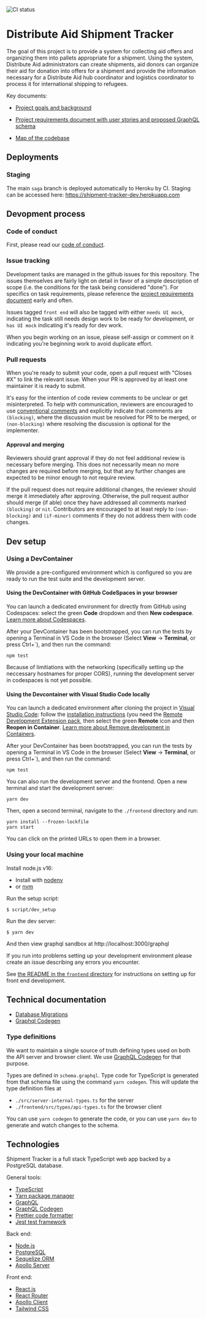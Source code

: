 ![CI status](https://github.com/distributeaid/shipment-tracker/actions/workflows/ci.yml/badge.svg)

# Distribute Aid Shipment Tracker

The goal of this project is to provide a system for collecting aid offers and organizing them into pallets appropriate for a shipment. Using the system, Distribute Aid administrators can create shipments, aid donors can organize their aid for donation into offers for a shipment and provide the information necessary for a Distribute Aid hub coordinator and logistics coordinator to process it for international shipping to refugees.

Key documents:

- [Project goals and background](https://www.notion.so/distributeaid/1-Online-Offer-Submission-form-4f40e406e5124d23a4d35280585ec88d)

- [Project requirements document with user stories and proposed GraphQL schema](https://www.notion.so/distributeaid/Technical-requirements-c2fd190e0a8d4f708119c6944fa654dd)

- [Map of the codebase](https://app.codesee.io/maps/public/b7367890-0129-11ec-a91a-57f039601939)

## Deployments

### Staging

The main `saga` branch is deployed automatically to Heroku by CI. Staging can be accessed here: https://shipment-tracker-dev.herokuapp.com

## Devopment process

### Code of conduct

First, please read our [code of conduct](https://www.notion.so/distributeaid/Code-of-Conduct-6ba4ca07a6fa4e4da9ef8ad91757c5b4).

### Issue tracking

Development tasks are managed in the github issues for this repository. The issues themselves are fairly light on detail in favor of a simple description of scope (i.e. the conditions for the task being considered "done"). For specifics on task requirements, please reference the [project requirements document](https://www.notion.so/distributeaid/Technical-requirements-c2fd190e0a8d4f708119c6944fa654dd) early and often.

Issues tagged `front end` will also be tagged with either `needs UI mock`, indicating the task still needs design work to be ready for development, or `has UI mock` indicating it's ready for dev work.

When you begin working on an issue, please self-assign or comment on it indicating you're beginning work to avoid duplicate effort.

### Pull requests

When you're ready to submit your code, open a pull request with "Closes #X" to link the relevant issue. When your PR is approved by at least one maintainer it is ready to submit.

It's easy for the intention of code review comments to be unclear or get misinterpreted. To help with communication, reviewers are encouraged to use [conventional comments](https://conventionalcomments.org/) and explicitly indicate that comments are `(blocking)`, where the discussion must be resolved for PR to be merged, or `(non-blocking)` where resolving the discussion is optional for the implementer.

#### Approval and merging

Reviewers should grant approval if they do not feel additional review is necessary before merging. This does not necessarily mean no more changes are required before merging, but that any further changes are expected to be minor enough to not require review.

If the pull request does not require additional changes, the reviewer should merge it immediately after approving. Otherwise, the pull request author should merge (if able) once they have addressed all comments marked `(blocking)` or `nit`. Contributors are encouraged to at least reply to `(non-blocking)` and `(if-minor)` comments if they do not address them with code changes.

## Dev setup

### Using a DevContainer

We provide a pre-configured environment which is configured so you are ready to run the test suite and the development server.

#### Using the DevContainer with GitHub CodeSpaces in your browser

You can launch a dedicated environment for directly from GitHub using Codespaces: select the green **Code** dropdown and then **New codespace**. [Learn more about Codespaces](https://github.com/features/codespaces).

After your DevContainer has been bootstrapped, you can run the tests by opening a Terminal in VS Code in the browser (Select **View** -> **Terminal**, or press Ctrl+`), and then run the command:

    npm test

Because of limitiations with the networking (specifically setting up the neccessary hostnames for proper CORS), running the development server in codespaces is not yet possible.

#### Using the Devcontainer with Visual Studio Code locally

You can launch a dedicated environment after cloning the project in [Visual Studio Code](https://code.visualstudio.com/): follow the [installation instructions](https://code.visualstudio.com/docs/remote/containers) (you need the [Remote Development Extension pack](https://aka.ms/vscode-remote/download/extension), then select the green **Remote** icon and then **Reopen in Container**. [Learn more about Remove development in Containers](https://code.visualstudio.com/docs/remote/containers-tutorial).

After your DevContainer has been bootstrapped, you can run the tests by opening a Terminal in VS Code in the browser (Select **View** -> **Terminal**, or press Ctrl+`), and then run the command:

    npm test

You can also run the development server and the frontend. Open a new terminal and start the development server:

    yarn dev

Then, open a second terminal, navigate to the `./frontend` directory and run:

    yarn install --frozen-lockfile
    yarn start

You can click on the printed URLs to open them in a browser.

### Using your local machine

Install node.js v16:

- Install with [nodenv](https://github.com/nodenv/nodenv)
- or [nvm](https://github.com/nvm-sh/nvm)

Run the setup script:

```
$ script/dev_setup
```

Run the dev server:

```
$ yarn dev
```

And then view graphql sandbox at http://localhost:3000/graphql

If you run into problems setting up your development environment please create an issue describing any errors you encounter.

See [the README in the `frontend` directory](/frontend/README.md) for instructions on setting up for front end development.

## Technical documentation

- [Database Migrations](./docs/migrations.md)
- [Graphql Codegen](./docs/codegen.md)

### Type definitions

We want to maintain a single source of truth defining types used on both the API server and browser client. We use [GraphQL Codegen](https://graphql-code-generator.com/) for that purpose.

Types are defined in `schema.graphql`. Type code for TypeScript is generated from that schema file using the command `yarn codegen`. This will update the type definition files at

- `./src/server-internal-types.ts` for the server
- `./frontend/src/types/api-types.ts` for the browser client

You can use `yarn codegen` to generate the code, or you can use `yarn dev` to generate and watch changes to the schema.

## Technologies

Shipment Tracker is a full stack TypeScript web app backed by a PostgreSQL database.

General tools:

- [TypeScript](https://www.typescriptlang.org/)
- [Yarn package manager](https://yarnpkg.com/)
- [GraphQL](https://graphql.org/)
- [GraphQL Codegen](https://graphql-code-generator.com/)
- [Prettier code formatter](https://prettier.io/)
- [Jest test framework](https://jestjs.io/)

Back end:

- [Node.js](https://nodejs.org/en/)
- [PostgreSQL](https://www.postgresql.org/)
- [Sequelize ORM](https://sequelize.org/)
- [Apollo Server](https://www.apollographql.com/docs/apollo-server/)

Front end:

- [React.js](https://reactjs.org/)
- [React Router](https://reactrouter.com/web/guides/quick-start)
- [Apollo Client](https://www.apollographql.com/docs/react/)
- [Tailwind CSS](https://tailwindcss.com)

